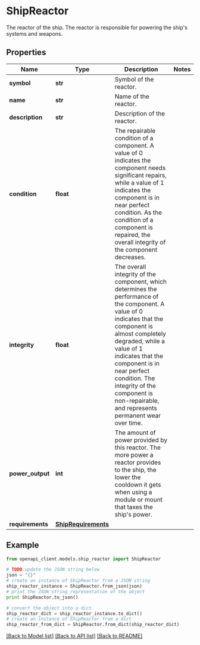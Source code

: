 # ShipReactor

The reactor of the ship. The reactor is responsible for powering the ship's systems and weapons.

## Properties
Name | Type | Description | Notes
------------ | ------------- | ------------- | -------------
**symbol** | **str** | Symbol of the reactor. | 
**name** | **str** | Name of the reactor. | 
**description** | **str** | Description of the reactor. | 
**condition** | **float** | The repairable condition of a component. A value of 0 indicates the component needs significant repairs, while a value of 1 indicates the component is in near perfect condition. As the condition of a component is repaired, the overall integrity of the component decreases. | 
**integrity** | **float** | The overall integrity of the component, which determines the performance of the component. A value of 0 indicates that the component is almost completely degraded, while a value of 1 indicates that the component is in near perfect condition. The integrity of the component is non-repairable, and represents permanent wear over time. | 
**power_output** | **int** | The amount of power provided by this reactor. The more power a reactor provides to the ship, the lower the cooldown it gets when using a module or mount that taxes the ship&#39;s power. | 
**requirements** | [**ShipRequirements**](ShipRequirements.md) |  | 

## Example

```python
from openapi_client.models.ship_reactor import ShipReactor

# TODO update the JSON string below
json = "{}"
# create an instance of ShipReactor from a JSON string
ship_reactor_instance = ShipReactor.from_json(json)
# print the JSON string representation of the object
print ShipReactor.to_json()

# convert the object into a dict
ship_reactor_dict = ship_reactor_instance.to_dict()
# create an instance of ShipReactor from a dict
ship_reactor_from_dict = ShipReactor.from_dict(ship_reactor_dict)
```
[[Back to Model list]](../README.md#documentation-for-models) [[Back to API list]](../README.md#documentation-for-api-endpoints) [[Back to README]](../README.md)


